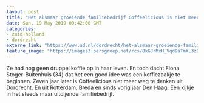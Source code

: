 ```yaml
---
layout: post
title: "Het alsmaar groeiende familiebedrijf Coffeelicious is niet meer weg te denken uit Dordrecht"
date: Sun, 19 May 2019 09:42:00 GMT
categories: 
- zuid-holland 
- dordrecht 
externe_link: "https://www.ad.nl/dordrecht/het-alsmaar-groeiende-familiebedrijf-coffeelicious-is-niet-meer-weg-te-denken-uit-dordrecht~ac14fb52/"
feature_image: "https://images3.persgroep.net/rcs/8kGJrMxH_Vqd9aTmXL3z9NQDFY0/diocontent/148447594/_fitwidth/400/?appId=21791a8992982cd8da851550a453bd7f&quality=0.7"
---
```


Ze had nog geen druppel koffie op in haar leven. En toch dacht Fiona Stoger-Buitenhuis (34) dat het een goed idee was een koffiezaakje te beginnen. Zeven jaar later is Coffeelicious niet meer weg te denken uit Dordrecht. En uit Rotterdam, Breda en sinds vorig jaar Den Haag. Een kijkje in het steeds maar uitdijende familiebedrijf.
